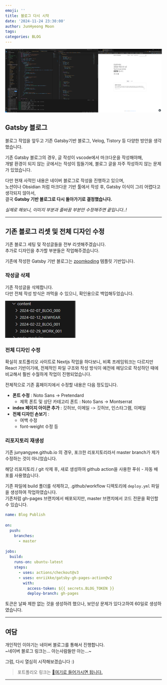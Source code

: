 ```yaml
---
emoji: ''
title: 블로그 다시 시작
date: '2024-11-24 23:30:00'
author: JunHyeong Moon
tags: 
categories: BLOG
---
```


![Blog Dev Cpature](image_01.png)

## Gatsby 블로그

블로그 작업을 앞두고 기존 Gatsby기반 블로그, Velog, Tistory 등 다양한 방안을 생각했습니다.

기존 Gatsby 블로그의 경우, 글 작성이 vscode에서 마크다운을 작성해야해,  
개발 환경이 되지 않는 곳에서는 작성이 힘들기에, 블로그 글을 자주 작성하지 않는 문제가 있었습니다.

다만 현재 사적인 내용은 네이버 블로그로 작성을 진행하고 있으며,  
노션이나 Obsidian 처럼 마크다운 기반 툴에서 작성 후, Gatsby 이식이 그리 어렵다고 생각되지 않아서,  
결국 **Gatsby 기반 블로그로 다시 돌아가기로 결정했습니다.**  

*실제로 해보니, 이미지 부분과 줄바꿈 부분만 수정해주면 끝입니다..!*

---

## 기존 블로그 리셋 및 전체 디자인 수정

기존 블로그 세팅 및 작성글들을 전부 리셋해주겠습니다.  
추가로 디자인을 추가할 부분들은 작업해주겠습니다.

기존에 작성한 Gatsby 기반 블로그는 [zoomkoding](https://github.com/zoomkoding/zoomkoding-gatsby-blog) 템플릿 기반입니다.

### 작성글 삭제

기존 작성글을 삭제합니다.  
다만 전체 작성 방식은 까먹을 수 있으니, 확인용으로 백업해두었습니다.

![Blog01_000_Delete](Blog01_000_Delete.png)


### 전체 디자인 수정

확실히 포트폴리오 사이트로 Nextjs 작업을 하다보니, 비록 프레임워크는 다르지만  
React 기반이기에, 전체적인 파일 구조와 작성 방식이 예전에 헤딩으로 작성하던 때에 비교해서 훨씬 수월하게 작업이 진행되었습니다.

전체적으로 기존 홈페이지에서 수정할 내용은 다음 정도입니다.

- **폰트 수정** : Noto Sans -> Pretendard
	- 제목 폰트 및 상단 카테고리 폰트 : Noto Sans -> Montserrat
- **index 페이지 아이콘 추가** : 깃허브, 이메일 -> 깃허브, 인스타그램, 이메일
- **전체 디자인 손보기** :
	- 여백 수정
	- font-weight 수정 등


### 리포지토리 재생성

기존 junyangyee.github.io 의 경우,
포크한 리포지토리라서 master branch가 제가 수정하는 것이 아니었습니다.

해당 리포지토리 / git 삭제 후, 
새로 생성하여 github action을 사용한 푸쉬 - 자동 배포를 사용했습니다.

기존 파일에 build 폴더를 삭제하고, .github/workflow 디렉토리에 `deploy.yml` 파일을 생성하여 작업하였습니다.  
기존처럼 gh-pages 브랜치에서 배포되지만, master 브랜치에서 코드 전문을 확인할 수 있습니다.

```yml
name: Blog Publish

on:
  push:
    branches:
      - master

jobs:
  build:
    runs-on: ubuntu-latest
    steps:
      - uses: actions/checkout@v3
      - uses: enriikke/gatsby-gh-pages-action@v2
        with:
          access-token: ${{ secrets.BLOG_TOKEN }}
          deploy-branch: gh-pages
```

토큰은 날짜 제한 없는 것을 생성하려 했으나, 보안상 문제가 있다고하여 60일로 생성하였습니다.


---

## 여담

개인적인 이야기는 네이버 블로그를 통해서 진행합니다.  
~네이버 블로그 링크는... 아는사람들만 아는...~

그럼, 다시 열심히 시작해보겠습니다 :)

> 포트폴리오 링크는 [🔗여기로 들어가시면 됩니다.](https://junyangyee.vercel.app/)

---

```toc
```